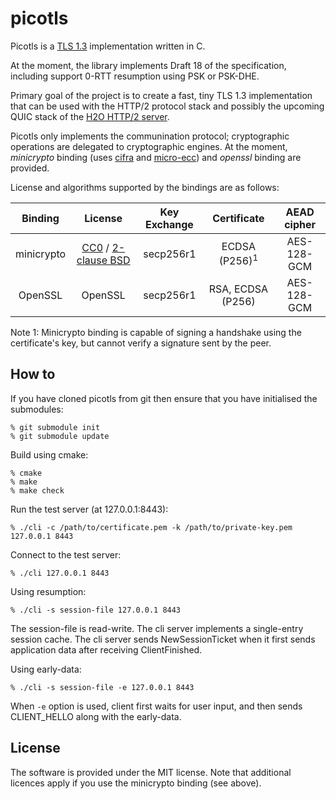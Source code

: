 picotls
===

Picotls is a [TLS 1.3](https://tlswg.github.io/tls13-spec/) implementation written in C.

At the moment, the library implements Draft 18 of the specification, including support 0-RTT resumption using PSK or PSK-DHE.

Primary goal of the project is to create a fast, tiny TLS 1.3 implementation that can be used with the HTTP/2 protocol stack and possibly the upcoming QUIC stack of the [H2O HTTP/2 server](https://h2o.examp1e.net).

Picotls only implements the communination protocol; cryptographic operations are delegated to cryptographic engines.
At the moment, _minicrypto_ binding (uses [cifra](https://github.com/ctz/cifra/) and [micro-ecc](https://github.com/kmackay/micro-ecc)) and _openssl_ binding are provided.

License and algorithms supported by the bindings are as follows:

| Binding | License | Key Exchange | Certificate | AEAD cipher |
|:-----:|:-----:|:-----:|:-----:|:-----:|
| minicrypto | [CC0](https://github.com/ctz/cifra/) / [2-clause BSD](https://github.com/kmackay/micro-ecc) | secp256r1 | ECDSA (P256)<sup>1</sup> | AES-128-GCM |
| OpenSSL | OpenSSL | secp256r1 | RSA, ECDSA (P256) | AES-128-GCM |

Note 1: Minicrypto binding is capable of signing a handshake using the certificate's key, but cannot verify a signature sent by the peer.

How to
---

If you have cloned picotls from git then ensure that you have initialised the submodules:
```
% git submodule init
% git submodule update
```

Build using cmake:
```
% cmake
% make
% make check
```

Run the test server (at 127.0.0.1:8443):
```
% ./cli -c /path/to/certificate.pem -k /path/to/private-key.pem  127.0.0.1 8443
```

Connect to the test server:
```
% ./cli 127.0.0.1 8443
```

Using resumption:
```
% ./cli -s session-file 127.0.0.1 8443
```
The session-file is read-write.
The cli server implements a single-entry session cache.
The cli server sends NewSessionTicket when it first sends application data after receiving ClientFinished.

Using early-data:
```
% ./cli -s session-file -e 127.0.0.1 8443
```
When `-e` option is used, client first waits for user input, and then sends CLIENT_HELLO along with the early-data.

License
---

The software is provided under the MIT license.
Note that additional licences apply if you use the minicrypto binding (see above).
